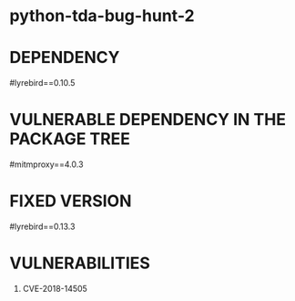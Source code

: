 # python-tda-bug-hunt-2

# DEPENDENCY
#lyrebird==0.10.5


# VULNERABLE DEPENDENCY IN THE PACKAGE TREE
#mitmproxy==4.0.3

# FIXED VERSION
#lyrebird==0.13.3

# VULNERABILITIES
1. CVE-2018-14505
